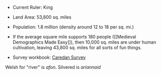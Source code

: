 - Current Ruler: King
- Land Area: 53,800 sq. miles
- Population: 1.8 million (density around 12 to 18 per sq. mi.)
- If the average square mile supports 180 people ([[Medieval Demographics Made Easy]]), then 10,000 sq. miles are under human cultivation, leaving 43,800 sq. miles for all sorts of fun things.

- Survey workbook: [Caredan Survey](https://docs.google.com/spreadsheets/d/1nKm61GSIgKXixuziArC2Kn5XAJSEyOSuw6uO1hpX-Iw/edit#gid=0)

Welsh for "river" is *afon*. Silvered is *ariannaid*

